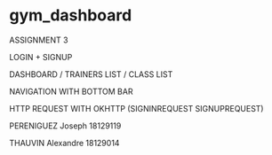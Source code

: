# gym_dashboard

ASSIGNMENT 3

LOGIN + SIGNUP

DASHBOARD / TRAINERS LIST / CLASS LIST

NAVIGATION WITH BOTTOM BAR

HTTP REQUEST WITH OKHTTP (SIGNINREQUEST SIGNUPREQUEST)

PERENIGUEZ Joseph 18129119

THAUVIN Alexandre 18129014
